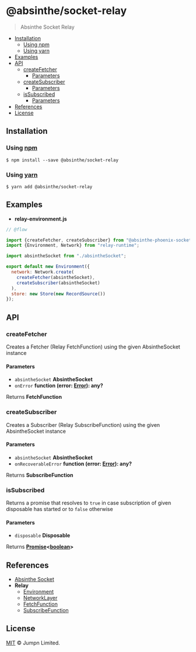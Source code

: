 # @absinthe/socket-relay

> Absinthe Socket Relay

<!-- START doctoc generated TOC please keep comment here to allow auto update -->
<!-- DON'T EDIT THIS SECTION, INSTEAD RE-RUN doctoc TO UPDATE -->
<!-- END doctoc -->

- [Installation](#installation)
  - [Using npm](#using-npm)
  - [Using yarn](#using-yarn)
- [Examples](#examples)
- [API](#api)
  - [createFetcher](#createfetcher)
    - [Parameters](#parameters)
  - [createSubscriber](#createsubscriber)
    - [Parameters](#parameters-1)
  - [isSubscribed](#issubscribed)
    - [Parameters](#parameters-2)
- [References](#references)
- [License](#license)

<!-- END doctoc generated TOC please keep comment here to allow auto update -->

## Installation

### Using [npm](https://docs.npmjs.com/cli/npm)

    $ npm install --save @absinthe/socket-relay

### Using [yarn](https://yarnpkg.com)

    $ yarn add @absinthe/socket-relay

## Examples

*   **relay-environment.js**

```javascript
// @flow

import {createFetcher, createSubscriber} from "@absinthe-phoenix-socket-relay";
import {Environment, Network} from "relay-runtime";

import absintheSocket from "./absintheSocket";

export default new Environment({
  network: Network.create(
    createFetcher(absintheSocket),
    createSubscriber(absintheSocket)
  ),
  store: new Store(new RecordSource())
});
```

## API

<!-- Generated by documentation.js. Update this documentation by updating the source code. -->

### createFetcher

Creates a Fetcher (Relay FetchFunction) using the given AbsintheSocket
instance

#### Parameters

*   `absintheSocket` **AbsintheSocket** 
*   `onError` **function (error: [Error](https://developer.mozilla.org/docs/Web/JavaScript/Reference/Global_Objects/Error)): any?** 

Returns **FetchFunction** 

### createSubscriber

Creates a Subscriber (Relay SubscribeFunction) using the given AbsintheSocket
instance

#### Parameters

*   `absintheSocket` **AbsintheSocket** 
*   `onRecoverableError` **function (error: [Error](https://developer.mozilla.org/docs/Web/JavaScript/Reference/Global_Objects/Error)): any?** 

Returns **SubscribeFunction** 

### isSubscribed

Returns a promise that resolves to `true` in case subscription of given
disposable has started or to `false` otherwise

#### Parameters

*   `disposable` **Disposable** 

Returns **[Promise](https://developer.mozilla.org/docs/Web/JavaScript/Reference/Global_Objects/Promise)<[boolean](https://developer.mozilla.org/docs/Web/JavaScript/Reference/Global_Objects/Boolean)>** 

## References

*   [Absinthe Socket](https://github.com/absinthe-graphql/absinthe-socket/tree/master/packages/socket)
*   **Relay**
    *   [Environment](https://facebook.github.io/relay/docs/relay-environment.html)
    *   [NetworkLayer](https://facebook.github.io/relay/docs/network-layer.html)
    *   [FetchFunction](https://github.com/facebook/relay/blob/master/packages/relay-runtime/network/RelayNetworkTypes.js#L79)
    *   [SubscribeFunction](https://github.com/facebook/relay/blob/master/packages/relay-runtime/network/RelayNetworkTypes.js#L93)

## License

[MIT](LICENSE.txt) :copyright: Jumpn Limited.
